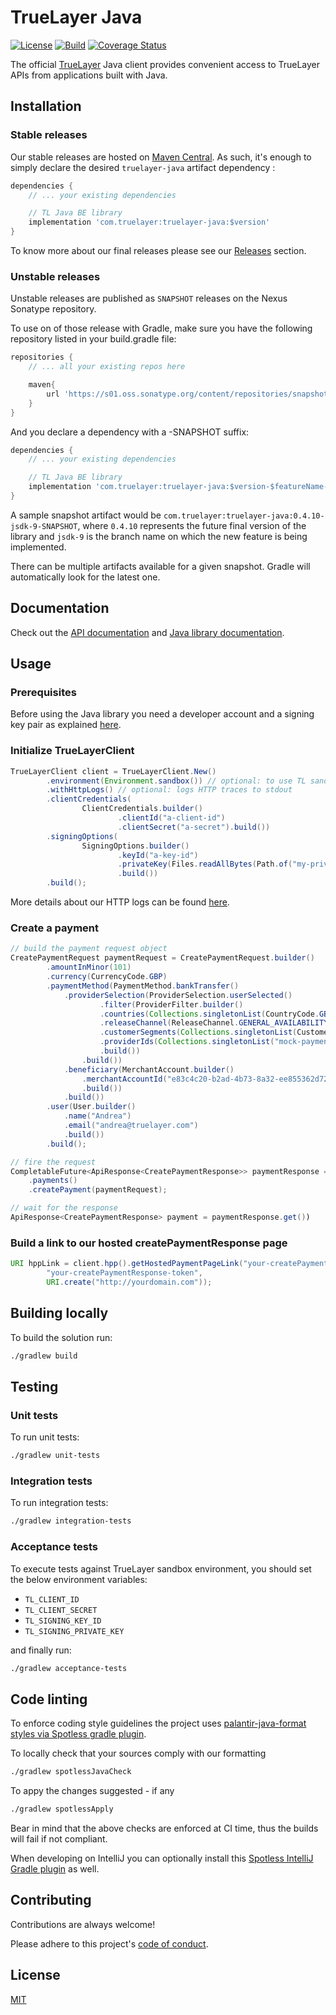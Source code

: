 # TrueLayer Java

[![License](https://img.shields.io/:license-mit-blue.svg)](https://truelayer.mit-license.org/) [![Build](https://github.com/TrueLayer/truelayer-java/actions/workflows/build-and-release.yml/badge.svg)](https://github.com/TrueLayer/truelayer-java/actions/workflows/build-and-release.yml) [![Coverage Status](https://coveralls.io/repos/github/TrueLayer/truelayer-java/badge.svg?t=gcGKQv)](https://coveralls.io/github/TrueLayer/truelayer-java)


The official [TrueLayer](https://truelayer.com) Java client provides convenient access to TrueLayer APIs from applications built with Java. 

## Installation

### Stable releases

Our stable releases are hosted on [Maven Central](https://search.maven.org/artifact/com.truelayer/truelayer-java).
As such, it's enough to simply declare the desired `truelayer-java` artifact dependency
:

```gradle
dependencies {
    // ... your existing dependencies

    // TL Java BE library
    implementation 'com.truelayer:truelayer-java:$version'
}
```

To know more about our final releases please see our [Releases](https://github.com/TrueLayer/truelayer-java/releases) section.

### Unstable releases

Unstable releases are published as `SNAPSHOT` releases on the Nexus Sonatype repository. 

To use on of those release with Gradle, make sure you have the following repository listed in your build.gradle file: 
```gradle
repositories {
    // ... all your existing repos here

    maven{
        url 'https://s01.oss.sonatype.org/content/repositories/snapshots/'
    }   
}
``` 

And you declare a dependency with a -SNAPSHOT suffix:

```gradle
dependencies {
    // ... your existing dependencies

    // TL Java BE library
    implementation 'com.truelayer:truelayer-java:$version-$featureName-SNAPSHOT'
}
```

A sample snapshot artifact would be `com.truelayer:truelayer-java:0.4.10-jsdk-9-SNAPSHOT`, 
where `0.4.10` represents the future final version of the library and `jsdk-9` is the
branch name on which the new feature is being implemented.

There can be multiple artifacts available for a given snapshot. Gradle will automatically look for the latest one.

## Documentation

Check out the [API documentation](https://docs.truelayer.com) and [Java library documentation](https://truelayer.github.io/truelayer-java).

## Usage

### Prerequisites

Before using the Java library you need a developer account and a signing key pair as explained [here](https://docs.truelayer.com/docs/sign-your-requests#step-1-generate-a-signing-key-pair).

### Initialize TrueLayerClient
```java
TrueLayerClient client = TrueLayerClient.New()
        .environment(Environment.sandbox()) // optional: to use TL sandbox environment
        .withHttpLogs() // optional: logs HTTP traces to stdout
        .clientCredentials(
                ClientCredentials.builder()
                        .clientId("a-client-id")
                        .clientSecret("a-secret").build())
        .signingOptions(
                SigningOptions.builder()
                        .keyId("a-key-id")
                        .privateKey(Files.readAllBytes(Path.of("my-private-key.pem")))
                        .build())
        .build();
```

More details about our HTTP logs can be found [here](https://github.com/TrueLayer/truelayer-java/wiki/HTTP-logging).

### Create a payment
```java
// build the payment request object
CreatePaymentRequest paymentRequest = CreatePaymentRequest.builder()
        .amountInMinor(101)
        .currency(CurrencyCode.GBP)
        .paymentMethod(PaymentMethod.bankTransfer()
            .providerSelection(ProviderSelection.userSelected()
                    .filter(ProviderFilter.builder()
                    .countries(Collections.singletonList(CountryCode.GB))
                    .releaseChannel(ReleaseChannel.GENERAL_AVAILABILITY)
                    .customerSegments(Collections.singletonList(CustomerSegment.RETAIL))
                    .providerIds(Collections.singletonList("mock-payments-gb-redirect"))
                    .build())
                .build())
            .beneficiary(MerchantAccount.builder()
                .merchantAccountId("e83c4c20-b2ad-4b73-8a32-ee855362d72a")
                .build())
            .build())
        .user(User.builder()
            .name("Andrea")
            .email("andrea@truelayer.com")
            .build())
        .build();        

// fire the request        
CompletableFuture<ApiResponse<CreatePaymentResponse>> paymentResponse = client
    .payments()
    .createPayment(paymentRequest);

// wait for the response
ApiResponse<CreatePaymentResponse> payment = paymentResponse.get())
```

### Build a link to our hosted createPaymentResponse page
```java
URI hppLink = client.hpp().getHostedPaymentPageLink("your-createPaymentResponse-id",
        "your-createPaymentResponse-token",
        URI.create("http://yourdomain.com"));
```

## Building locally

To build the solution run:
```sh
./gradlew build
```

## Testing
### Unit tests

To run unit tests: 
```sh
./gradlew unit-tests
```

### Integration tests

To run integration tests:
```sh
./gradlew integration-tests
```

### Acceptance tests

To execute tests against TrueLayer sandbox environment, you should set the below environment variables:
- `TL_CLIENT_ID`
- `TL_CLIENT_SECRET`
- `TL_SIGNING_KEY_ID`
- `TL_SIGNING_PRIVATE_KEY`

and finally run:
```sh
./gradlew acceptance-tests
```
## Code linting
To enforce coding style guidelines the project uses [palantir-java-format styles via Spotless gradle plugin](https://github.com/diffplug/spotless/tree/main/plugin-gradle#palantir-java-format).


To locally check that your sources comply with our formatting
```sh
./gradlew spotlessJavaCheck
```

To appy the changes suggested - if any
```sh
./gradlew spotlessApply
```

Bear in mind that the above checks are enforced at CI time, thus 
the builds will fail if not compliant.

When developing on IntelliJ you can optionally install this [Spotless IntelliJ Gradle plugin](https://github.com/ragurney/spotless-intellij-gradle) as well.

## Contributing

Contributions are always welcome!

Please adhere to this project's [code of conduct](CODE_OF_CONDUCT.md).
  
## License

[MIT](LICENSE)

